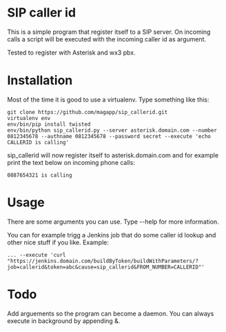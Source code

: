SIP caller id
=============
This is a simple program that register itself to a SIP server. On incoming calls a script will be executed with the incoming caller id as argument.

Tested to register with Asterisk and wx3 pbx.

Installation
============
Most of the time it is good to use a virtualenv. Type something like this:

	git clone https://github.com/magapp/sip_callerid.git
	virtualenv env
	env/bin/pip install twisted
	env/bin/python sip_callerid.py --server asterisk.domain.com --number 0812345678 --authname 0812345678 --password secret --execute 'echo CALLERID is calling'

sip_callerid will now register itself to asterisk.domain.com and for example print the text below on incoming phone calls:

	0887654321 is calling


Usage
=====
There are some arguments you can use. Type --help for more information.

You can for example trigg a Jenkins job that do some caller id lookup and other nice stuff if you like. Example:

	... --execute 'curl "https://jenkins.domain.com/buildByToken/buildWithParameters/?job=callerid&token=abc&cause=sip_callerid&FROM_NUMBER=CALLERID"'

Todo
===
Add arguements so the program can become a daemon. You can always execute in background by appending &.

